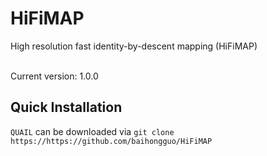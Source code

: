 # HiFiMAP
High resolution fast identity-by-descent mapping (HiFiMAP)

<br />
Current version: 1.0.0

## Quick Installation 

`QUAIL` can be downloaded via `git clone https://https://github.com/baihongguo/HiFiMAP`
